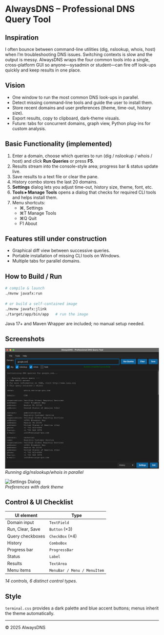 # AlwaysDNS – Professional DNS Query Tool

## Inspiration
I often bounce between command-line utilities (dig, nslookup, whois, host) when I’m troubleshooting DNS issues. Switching contexts is slow and the output is messy. AlwaysDNS wraps the four common tools into a single, cross-platform GUI so anyone—sysadmin or student—can fire off look-ups quickly and keep results in one place.

## Vision
* One window to run the most common DNS look-ups in parallel.
* Detect missing command-line tools and guide the user to install them.
* Store recent domains and user preferences (theme, time-out, history size).
* Export results, copy to clipboard, dark-theme visuals.
* Future: tabs for concurrent domains, graph view, Python plug-ins for custom analysis.

## Basic Functionality (implemented)
1. Enter a domain, choose which queries to run (dig / nslookup / whois / host) and click **Run Queries** or press **F5**.
2. Results stream into the console-style area; progress bar & status update live.
3. Save results to a text file or clear the pane.
4. History combo stores the last 20 domains.
5. **Settings** dialog lets you adjust time-out, history size, theme, font, etc.
6. **Tools ▸ Manage Tools** opens a dialog that checks for required CLI tools and helps install them.
7. Menu shortcuts:  
   * ⌘,  Settings  
   * ⌘T Manage Tools  
   * ⌘Q Quit  
   * F1 About

## Features still under construction
* Graphical diff view between successive queries.
* Portable installation of missing CLI tools on Windows.
* Multiple tabs for parallel domains.

## How to Build / Run
```bash
# compile & launch
./mvnw javafx:run

# or build a self-contained image
./mvnw javafx:jlink
./target/app/bin/app   # run the image
```
Java 17+ and Maven Wrapper are included; no manual setup needed.

## Screenshots
![Main Window](docs/main-window.png)  
*Running dig/nslookup/whois in parallel*

![Settings Dialog](docs/settings-dialog.png)  
*Preferences with dark theme*

## Control & UI Checklist
| UI element | Type |
|------------|------|
| Domain input | `TextField` |
| Run, Clear, Save | `Button` (×3) |
| Query checkboxes | `CheckBox` (×4) |
| History | `ComboBox` |
| Progress bar | `ProgressBar` |
| Status | `Label` |
| Results | `TextArea` |
| Menu items | `MenuBar / Menu / MenuItem` |

*14 controls, 6 distinct control types.*

## Style
`terminal.css` provides a dark palette and blue accent buttons; menus inherit the theme automatically.

---
© 2025 AlwaysDNS 